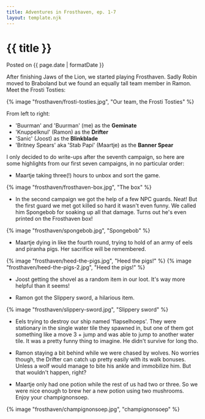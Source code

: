 ```yaml
---
title: Adventures in Frosthaven, ep. 1-7
layout: template.njk
---
```


<div class="post-header">
    <h1 class="post-title">{{ title }}</h1>
    <p class="post-metadata">Posted on {{ page.date | formatDate }}</p>
</div>

After finishing Jaws of the Lion, we started playing Frosthaven. Sadly Robin moved to Braboland but we found an equally tall team member in Ramon. Meet the Frosti Tosties:

{% image "frosthaven/frosti-tosties.jpg", "Our team, the Frosti Tosties" %}

From left to right:

- 'Buurman' and 'Buurman' (me) as the **Geminate**
- 'Knuppelknul' (Ramon) as the **Drifter**
- 'Sanic' (Joost) as the **Blinkblade**
- 'Britney Spears' aka 'Stab Papi' (Maartje) as the **Banner Spear**


I only decided to do write-ups after the seventh campaign, so here are some highlights from our first seven campaigns, in no particular order:

- Maartje taking three(!) hours to unbox and sort the game.

{% image "frosthaven/frosthaven-box.jpg", "The box" %}

- In the second campaign we got the help of a few NPC guards. Neat! But the first guard we met got killed so hard it wasn't even funny. We called him Spongebob for soaking up all that damage. Turns out he's even printed on the Frosthaven box!

{% image "frosthaven/spongebob.jpg", "Spongebob" %}

- Maartje dying in like the fourth round, trying to hold of an army of eels and piranha pigs. Her sacrifice will be remembered.

{% image "frosthaven/heed-the-pigs.jpg", "Heed the pigs!" %}
{% image "frosthaven/heed-the-pigs-2.jpg", "Heed the pigs!" %}

<!-- - A sweet triple kill on three snow-imps by me, using Draining Pincers. -->

- Joost getting the shovel as a random item in our loot. It's way more helpful than it seems!

- Ramon got the Slippery sword, a hilarious item.

{% image "frosthaven/slippery-sword.jpg", "Slippery sword" %}

- Eels trying to destroy our ship named 'flapselhoeps'. They were stationary in the single water tile they spawned in, but one of them got something like a move 3 + jump and was able to jump to another water tile. It was a pretty funny thing to imagine. He didn't survive for long tho.

- Ramon staying a bit behind while we were chased by wolves. No worries though, the Drifter can catch up pretty easily with its walk bonuses. Unless a wolf would manage to bite his ankle and immobilize him. But that wouldn't happen, right?

- Maartje only had one potion while the rest of us had two or three. So we were nice enough to brew her a new potion using two mushrooms. Enjoy your champignonsoep.

{% image "frosthaven/champignonsoep.jpg", "champignonsoep" %}